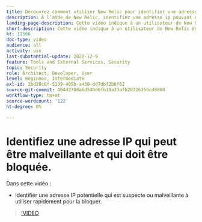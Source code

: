 ```yaml
---
title: Découvrez comment utiliser New Relic pour identifier une adresse IP à bloquer.
description: À l’aide de New Relic, identifiez une adresse ip pouvant être malveillante par nature.  Une fois l’adresse IP déterminée, elle est utilisée dans Fastly pour l’empêcher d’accéder à l’application.
landing-page-description: Cette vidéo indique à un utilisateur de New Relic de trouver les adresses IP potentielles qui doivent être bloquées pour accéder au site.
short-description: Cette vidéo indique à un utilisateur de New Relic de trouver les adresses IP potentielles qui doivent être bloquées pour accéder au site.
kt: 11566
doc-type: video
audience: all
activity: use
last-substantial-update: 2022-12-9
feature: Tools and External Services, Security
topic: Security
role: Architect, Developer, User
level: Beginner, Intermediate
exl-id: 2bd28c6f-5139-485b-a439-dd7dbf2b6f62
source-git-commit: 404d2708a6d540d6fb19a33afb20726356cd8000
workflow-type: tm+mt
source-wordcount: '122'
ht-degree: 0%

---
```


# Identifiez une adresse IP qui peut être malveillante et qui doit être bloquée.

Dans cette vidéo :

- Identifier une adresse IP potentielle qui est suspecte ou &#x200B; malveillante à utiliser rapidement pour la bloquer.

>[!VIDEO](https://video.tv.adobe.com/v/3412088?quality=12&learn=on)
